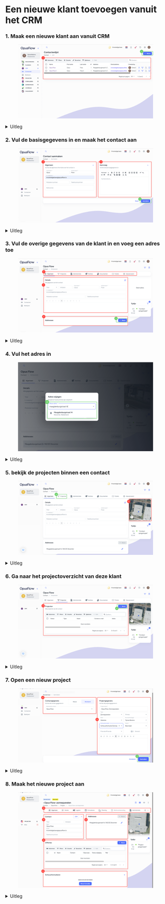 # Een nieuwe klant toevoegen vanuit het CRM

### 1. Maak een nieuwe klant aan vanuit CRM

<figure><img src="../../../.gitbook/assets/Frame 11 (2).svg" alt=""><figcaption></figcaption></figure>

<details>

<summary>Uitleg</summary>

1. Hier vind je een lijst met alle contacten die al aangemaakt zijn. In de zoekbalk kan je zoeken naar een specifiek contact. Links boven in kun je nog [Filters en Sjablonen](../../monteur/alleen-relevante-dingen-bekijken-filters-and-sjablonen.md) aanmaken.
2. Door op de knop "+ Nieuw" te drukken kan je een nieuw contact aanmaken.

</details>

### 2. Vul de basisgegevens in en maak het contact aan

<div align="left">

<figure><img src="../../../.gitbook/assets/Nieuwe klant aanmaken CRM 2.svg" alt=""><figcaption></figcaption></figure>

</div>

<details>

<summary>Uitleg</summary>

3. In "Algemeen" vul je de contactinformatie van de klant in.
4. Bij "Aanvraag" specificeer je de aanvraaggegevens van de klant zodat het juiste project aangemaakt kan worden voor deze klant.
5. Na het invullen van minstens de verplichte velden, druk je op de knop 'Aanmaken'.

</details>

### 3. Vul de overige gegevens van de klant in en voeg een adres toe

<div align="left">

<figure><img src="../../../.gitbook/assets/Nieuwe klant aanmaken CRM 3 (1).svg" alt=""><figcaption></figcaption></figure>

</div>

<details>

<summary>Uitleg</summary>

6. Wanneer je het contact opent dan heb je hier de taakbalk. Hierin vind je alle projecten, documenten, offertes en facturen onder dit contact.
7. Ook kan je de contactgegevens eventueel nog aanpassen door op de knop rechtsboven in te klikken.
8. Hier kan je het adres van je klant toevoegen. Er is een verschil tussen het adres dat je hier invult en het uiteindelijke adres waar je het project uitvoert. Het project adres vul je in binnen het project.
9. Om een adres toe te voegen druk je op "+ Nieuw".

</details>

### 4. Vul het adres in

<figure><img src="../../../.gitbook/assets/Nieuwe klant aanmaken CRM 4 (1).svg" alt=""><figcaption></figcaption></figure>

<details>

<summary>Uitleg</summary>

10. Vul het adres in en selecteer het juiste adres. Hierna druk je op "Opslaan".

</details>

### 5. bekijk de projecten binnen een contact

<figure><img src="../../../.gitbook/assets/Nieuwe klant aanmaken CRM 5.svg" alt=""><figcaption></figcaption></figure>

<details>

<summary>Uitleg</summary>

11. Op deze kaart kan je een bovenaanzicht van het ingevulde adres zien.
12. Door naar het tabje "Projecten" te gaan kan je alle projecten zien die onder dit contact zijn aangemaakt.

</details>

### 6. Ga naar het projectoverzicht van deze klant

<figure><img src="../../../.gitbook/assets/Nieuwe klant aanmaken CRM 6.svg" alt=""><figcaption></figcaption></figure>

<details>

<summary>Uitleg</summary>

13. Hier zie je een lijst van de projecten die onder deze klant hangen.
14. Om een nieuw project onder deze klant aan te maken moet je op de knop "+ Nieuw" drukken.

</details>

### 7. Open een nieuw project

<figure><img src="../../../.gitbook/assets/Nieuwe klant aanmaken CRM 7.svg" alt=""><figcaption></figcaption></figure>

<details>

<summary>Uitleg</summary>

15. Omdat je een project binnen een contact aanmaakt, hoef je de contactgegevens niet in te vullen, dit is al voor je gedaan.
16. Met de projectgegevens specificeer je het soort project dat moet worden uitgevoerd.
    * **Type:** Hier kun je selecteren welk ProjectType je wilt aanmaken. (Let op, wil je een ander ProjectType, dan zul je het vak eerst leeg moeten halen door op het kruisje te drukken die dan verschijnt). In dit geval is het type project "Zonnepanelen".
    * **Groep:** Mocht je meerdere projecten aan elkaar gekoppeld willen hebben, dan kun je hier de groep selecteren. Dit gebruik je bijvoorbeeld voor woningcorporaties.
    * **Bron:** Hoe heeft deze klant jullie gevonden? Dat is eigenlijk de vraag die hier gesteld word. Wanneer dit goed bijgehouden wordt, kun je in de statistieken goed terug zien of bijvoorbeeld een reclame bord helpt voor het werven van nieuwe leads.
    * **Accountmanager**: Dit is de persoon die dit project gaat overzien/afhandelen.
    * **Schouwformulier**: Mocht je een formulier willen kunnen invullen op het project, dan kan die hier geselecteerd worden.
    * **Status**: De status van het project, standaard zal dit waarschijnlijk altijd "New Lead" zijn.
    * **Friends4Friends**: Mocht deze klant doorverwezen zijn naar jullie via een andere klant, dan kun je dat hier aangeven, dit zodat er eventuele vergoedingen kunnen worden betaald.
17. Na het invullen van alle verplichten velden, kan je het project en eventueel het nieuwe contact aanmaken, door op "Aanmaken" te drukken. Als je het project aanmaakt, dan opent deze meteen.

</details>

### 8. Maak het nieuwe project aan

<figure><img src="../../../.gitbook/assets/Nieuwe klant aanmaken CRM 8.svg" alt=""><figcaption></figcaption></figure>

<details>

<summary>Uitleg</summary>

18. Wanneer je een project opent, dan zie je een taakbalk met alle functies die met het project te maken hebben. Een onderdeel hiervan is het [Legplan](../een-legplan-maken.md).
19. Hier vindt je de contactgegevens van de persoon die aan het project gelinkt is.
20. Hier vind je het project adres. Dit adres kan verschillen van het adres van je contactgegevens. Ook kun je dit adres aanpassen door op het potloodje te drukken.
21. Hier kan je een lijst van alle offertes inzien die voor dit project gemaakt zijn. Ook kan je nieuwe toevoegen door op '+ Nieuw' te drukken.
22. Tot slot kan je een formulier toevoegen onder dit project(door op 'Nieuw Formulier' te drukken (of door naar de taakbalk zie stap 18 te gaan en hier op 'Formulieren' te drukken). Dit formulier kan vervolgens op beide plekken weer gevonden worden. Ook kan dit formulier in het [Monteursoverzicht](../../monteur/klussen-bekijken-uitvoeren-en-opleveren-projecten.md) bekeken worden voor extra informatie tijdens de installatie.

</details>
